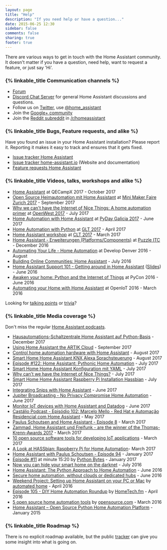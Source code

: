 ```yaml
---
layout: page
title: "Help"
description: "If you need help or have a question..."
date: 2015-06-25 12:30
sidebar: false
comments: false
sharing: true
footer: true
---
```


There are various ways to get in touch with the Home Assistant community. It doesn't matter if you have a question, need help, want to request a feature, or just say 'Hi'.

### {% linkable_title Communication channels %}

- [Forum][forum]
- [Discord Chat Server][discord] for general Home Assistant discussions and questions.
- Follow us on [Twitter][twitter], use [@home_assistant][twitter]
- Join the [Google+ community][google-plus]
- Join the [Reddit subreddit][reddit] in [/r/homeassistant][reddit]

### {% linkable_title Bugs, Feature requests, and alike %}

Have you found an issue in your Home Assistant installation? Please report it. Reporting it makes it easy to track and ensures that it gets fixed.

- [Issue tracker Home Assistant](https://github.com/home-assistant/home-assistant/issues)
- [Issue tracker home-assistant.io](https://github.com/home-assistant/home-assistant.io/issues) (Website and documentation)
- [Feature requests Home Assistant](https://community.home-assistant.io/c/feature-requests)

### {% linkable_title Videos, talks, workshops and alike %}

- [Home Assistant](https://github.com/home-assistant/home-assistant-assets/tree/master/english/2017-qecampX) at QECampX 2017 - October 2017
- [Open Source Heimautomation mit Home Assistant](https://github.com/home-assistant/home-assistant-assets/tree/master/german/2017-maker-faire-zurich) at [Mini Maker Faire Zurich 2017](https://www.makerfairezurich.ch/en/) - September 2017
- [Why we can't have the Internet of Nice Things: A home automation primer](https://www.openwest.org/custom/description.php?id=92) at [OpenWest 2017](https://www.openwest.org) - July 2017
- [Home Automation with Home Assistant](https://github.com/jjmontesl/talk-hass-pydaygalicia2017) at [PyDay Galicia 2017](https://pyday2017.python-vigo.es/gl/) - June 2017
- [Home Automation with Python](https://www.youtube.com/watch?v=KNFZSSCPUyM) at [GLT 2017](https://glt17.linuxtage.at) - April 2017
- [Home Assistant workshop](https://github.com/home-assistant/home-assistant-assets/tree/master/german/2017-clt-workshop) at [CLT 2017](https://chemnitzer.linux-tage.de/2017/de/) - March 2017
- [Home Assistant - Erweiterungen (Platforms/Components)](https://github.com/home-assistant/home-assistant-assets/tree/master/german/2016-puzzle) at [Puzzle ITC](https://www.puzzle.ch/de/) - December 2016
- [Automating Your Life - Home Automation](http://slides.com/teagan42/life_automation#/) at Develop Denver 2016 - August
- [Building Online Communities: Home Assistant](https://medium.com/@gitter/building-online-communities-home-assistant-8818dff671ad#.och4x4rhx) - July 2016
- [Home Assistant Support 101 - Getting around in Home Assistant](https://www.youtube.com/watch?v=dRfk9JAlPJk) ([Slides](https://docs.google.com/presentation/d/1PUnOpeFZxNj4LEjaohGqH_1hOGQGuS5yRHD1ThHr6nk/edit?usp=sharing)) - June 2016
- [Awaken your home: Python and the Internet of Things](https://www.youtube.com/watch?v=Cfasc9EgbMU&list=PLKsVm4cWHDQB9JBcD7_ZfNcvC6xx47QHT&index=1) at PyCon 2016 - June 2016
- [Automating your Home with Home Assistant](https://www.youtube.com/watch?v=4-6rTwKl6ww&list=PLKsVm4cWHDQB9JBcD7_ZfNcvC6xx47QHT&index=2) at OpenIoT 2016 - March 2016

Looking for [talking points](/help/talking-points/) or [trivia](/help/trivia)?

### {% linkable_title Media coverage %}

Don't miss the regular [Home Assistant podcasts](https://hasspodcast.io/).

- [Hausautomations-Schaltzentrale Home Assistant auf Python-Basis](https://www.heise.de/ct/ausgabe/2017-26-Hausautomations-Schaltzentrale-Home-Assistant-3909532.html) - December 2017
- [Using Home Assistant the ARTIK Cloud](https://developer.artik.io/documentation/developer-guide/wireless-iot/hass.html) - September 2017
- [Control home automation hardware with Home Assistant](http://www.linux-magazine.com/Issues/2017/203/Home-Assistant) - August 2017
- [Smart Home Home Assistant KNX Alexa Sprachsteuerung](http://onesmarthome.de/smart-home-home-assistant-knx-alexa-sprachsteuerung/) - August 2017
- [Episode #122: Home Assistant: Pythonic Home Automation](https://talkpython.fm/episodes/show/122/home-assistant-pythonic-home-automation) - July 2017
- [Smart Home Home Assistant Konfiguration mit YAML](http://onesmarthome.de/smart-home-home-assistant-konfiguration/) - July 2017
- [Why can't we have the Internet of Nice Things?](https://opensource.com/article/17/7/home-automation-primer) - July 2017
- [Smart Home Home Assistant Raspberry Pi Installation Hassbian](http://onesmarthome.de/smart-home-home-assistant-raspberry-pi-installation-hassbian/) - July 2017
- [Integrating Snips with Home Assistant](https://medium.com/snips-ai/integrating-snips-with-home-assistant-314723645c77) - June 2017
- [Jupiter Broadcasting - No Privacy Compromise Home Automation](http://www.jupiterbroadcasting.com/115566/no-privacy-compromise-home-automation/) - June 2017
- [Monitor IoT devices with Home Assistant and Datadog](https://www.datadoghq.com/blog/monitor-home-assistant/) - June 2017
- [Castálio Podcast - Episódio 102: Marcelo Mello - Red Hat e Automação Residencial com Home Assistant](https://youtu.be/hZq8ucpzjCs﻿) - May 2017
- [Paulus Schoutsen and Home Assistant - Episode 8](http://codepop.com/open-sourcecraft/episodes/paulus-schoutsen/) - March 2017
- [Zammad, Home Assistant und Freifunk - are the winner of the Thomas-Krenn-Awards 2017](https://www.thomas-krenn.com/de/tkmag/allgemein/zammad-home-assistant-und-freifunk-das-sind-die-gewinner-des-thomas-krenn-awards-2017/) - March 2017
- [10 open source software tools for developing IoT applications](http://www.cbronline.com/news/internet-of-things/10-open-source-software-tools-developing-iot-applications/) - March 2017
- [A Look at HASSbian: Raspberry Pi for Home Automation](http://www.piboards.com/2017/03/07/a-look-at-hassbian-raspberry-pi-for-home-automation/)- March 2017
- [Home Assistant with Paulus Schoutsen - Episode 94](https://www.podcastinit.com/episode-94-home-assistant-with-paulus-schoutsen/) - January 2017
- [Episode #11](https://pythonbytes.fm/episodes/show/11/django-2.0-is-dropping-python-2-entirely-pipenv-for-profile-functionality-and-pythonic-home-automation) at minute 15:20 by [Python Bytes](https://pythonbytes.fm/) - January 2017
- [Now you can hide your smart home on the darknet](https://www.wired.com/2016/07/now-can-hide-smart-home-darknet/) - July 2016
- [Home Assistant: The Python Approach to Home Automation](https://www.linux.com/news/home-assistant-python-approach-home-automation-video) - June 2016
- [Secure home automation, without clouds or dedicated hubs](http://linuxgizmos.com/secure-home-automation-without-clouds-or-dedicated-hubs/) - June 2016
- [Weekend Project: Setting up Home Assistant on your PC or Mac](http://www.automatedhome.co.uk/software/weekend-project-setting-up-home-assistant-on-your-pc-or-mac.html) by [automated home](http://www.automatedhome.co.uk/) - April 2016
- [Episode 105 - DIY Home Automation Roundup](https://www.hometech.fm/shows/105) by [HomeTech.fm](https://www.hometech.fm/) - April 2016
- [5 open source home automation tools](https://opensource.com/life/16/3/5-open-source-home-automation-tools) by [opensource.com](https://opensource.com) - March 2016
- [Home Assistant – Open Source Python Home Automation Platform](http://www.automatedhome.co.uk/new-products/home-assistant-open-source-python-home-automation-platform.html) - January 2015

### {% linkable_title Roadmap %}

There is no explicit roadmap available, but the public [tracker](https://www.pivotaltracker.com/n/projects/1250084) can give you some insight into what is going on.

[forum]: https://community.home-assistant.io/
[twitter]: https://twitter.com/home_assistant
[google-plus]: https://plus.google.com/u/0/b/110560654828510104551/communities/106562234893511202708
[reddit]: https://reddit.com/r/homeassistant
[discord]: https://discord.gg/c5DvZ4e
